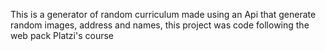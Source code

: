 This is a generator of random curriculum made using an Api that generate random images, address and names, this project was code following the web pack Platzi's course